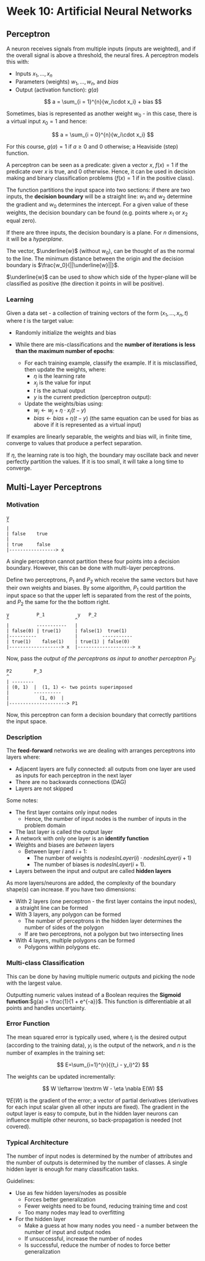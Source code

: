 # Week 10: Artificial Neural Networks

## Perceptron

A neuron receives signals from multiple inputs (inputs are weighted), and if the overall signal is above a threshold, the neural fires. A perceptron models this with:

- Inputs $x_1, ..., x_n$
- Parameters (weights) $w_1, ..., w_n$, and $bias$
- Output (activation function): $g(a)$

$$
a = \sum_{i = 1}^{n}{w_i\cdot x_i} + bias
$$

Sometimes, bias is represented as another weight $w_0$ - in this case, there is a virtual input $x_0 = 1$ and hence:

$$
a = \sum_{i = 0}^{n}{w_i\cdot x_i}
$$

For this course, $g(a) = 1$ if $a \ge 0$ and $0$ otherwise; a Heaviside (step) function.

A perceptron can be seen as a predicate: given a vector $x$, $f(x) = 1$ if the predicate over $x$ is true, and 0 otherwise. Hence, it can be used in decision making and binary classification problems ($f(x) = 1$ if in the positive class).

The function partitions the input space into two sections: if there are two inputs, the **decision boundary** will be a straight line: $w_1$ and $w_2$ determine the gradient and $w_0$ determines the intercept. For a given value of these weights, the decision boundary can be found (e.g. points where $x_1$ or $x_2$ equal zero).

If there are three inputs, the decision boundary is a plane. For *n* dimensions, it will be a *hyperplane*.

The vector, $\underline{w}$ (without $w_0$), can be thought of as the normal to the line. The minimum distance between the origin and the decision boundary is $\frac{w_0}{||\underline{w}||}$.

$\underline{w}$ can be used to show which side of the hyper-plane will be classified as positive (the direction it points in will be positive).

### Learning

Given a data set - a collection of training vectors of the form $(x_1, ..., x_n, t)$ where $t$ is the target value:

- Randomly initialize the weights and bias

- While there are mis-classifications and the **number of iterations is less than the maximum number of epochs**:

  - For each training example, classify the example. If it is misclassified, then update the weights, where:
    - $\eta$ is the learning rate
    - $x_j$ is the value for input
    - $t$ is the actual output
    - $y$ is the current prediction (perceptron output):
  - Update the weights/bias using:
    - $w_j \leftarrow w_{j} + \eta \cdot x_j(t - y)$
    - $bias \leftarrow bias + \eta(t-y)$ (the same equation can be used for bias as above if it is represented as a virtual input)

If examples are linearly separable, the weights and bias will, in finite time, converge to values that produce a perfect separation.

 If $\eta$, the learning rate is too high, the boundary may oscillate back and never perfectly partition the values. If it is too small, it will take a long time to converge.

## Multi-Layer Perceptrons

### Motivation

```
y
^
|
| false    true
|
| true     false
|-----------------> x
```

A single perceptron cannot partition these four points into a decision boundary. However, this can be done with multi-layer perceptrons.

Define two perceptrons, $P_1$ and $P_2$ which receive the same vectors but have their own weights and biases. By some algorithm, $P_1$ could partition the input space so that the upper left is separated from the rest of the points, and $P_2$ the same for the the bottom right.

```
y          P_1            y   P_2
^                        ^
|          -----------   |
| false(0) | true(1)     | false(1)  true(1)
|----------              |         -----------
| true(1)    false(1)    | true(1) | false(0)
|-------------------> x  |--------------------> x
```

Now, pass the *output of the perceptrons as input to another perceptron* $P_3$:

```
P2        P_3
^
| --------
| (0, 1)  |  (1, 1) <- two points superimposed
|         ----------
|           (1, 0)  |
|---------------------> P1
```

Now, this perceptron can form a decision boundary that correctly partitions the input space.

### Description

The **feed-forward** networks we are dealing with arranges perceptrons into layers where:

- Adjacent layers are fully connected: all outputs from one layer are used as inputs for each perceptron in the next layer
- There are no backwards connections (DAG)
- Layers are not skipped

Some notes:

- The first layer contains only input nodes
  - Hence, the number of input nodes is the number of inputs in the problem domain
- The last layer is called the output layer
- A network with only one layer is an **identify function**
- Weights and biases are *between* layers
  - Between layer $i$ and $i+1$:
    - The number of weights is $nodesInLayer(i) \cdot nodesInLayer(i + 1)$
    - The number of biases is $nodesInLayer(i + 1)$.
- Layers between the input and output are called **hidden layers**

As more layers/neurons are added, the complexity of the boundary shape(s) can increase. If you have two dimensions:

- With 2 layers (one perceptron - the first layer contains the input nodes), a straight line can be formed
- With 3 layers, any polygon can be formed
  - The number of perceptrons in the hidden layer determines the number of sides of the polygon
  - If are two perceptrons, not a polygon but two intersecting lines
- With 4 layers, multiple polygons can be formed
  - Polygons within polygons etc.

### Multi-class Classification

This can be done by having multiple numeric outputs and picking the node with the largest value.

Outputting numeric values instead of a Boolean requires the **Sigmoid function**:$g(a) = \frac{1}{1 + e^{-a}}$. This function is differentiable at all points and handles uncertainty.

### Error Function

The mean squared error is typically used, where $t_i$ is the desired output (according to the training data), $y_i$ is the output of the network, and $n$ is the number of examples in the training set:

$$
E=\sum_{i=1}^{n}{(t_i - y_i)^2}
$$

The weights can be updated incrementally:

$$
W \leftarrow \textrm W - \eta \nabla E(W)
$$

$\nabla E(W)$ is the gradient of the error; a vector of partial derivatives (derivatives for each input scalar given all other inputs are fixed). The gradient in the output layer is easy to compute, but in the hidden layer neurons can influence multiple other neurons, so back-propagation is needed (not covered).

### Typical Architecture

The number of input nodes is determined by the number of attributes and the number of outputs is determined by the number of classes. A single hidden layer is enough for many classification tasks.

Guidelines:

- Use as few hidden layers/nodes as possible
  - Forces better generalization
  - Fewer weights need to be found, reducing training time and cost
  - Too many nodes may lead to overfitting
- For the hidden layer
  - Make a guess at how many nodes you need - a number between the number of input and output nodes
  - If unsuccessful, increase the number of nodes
  - Is successful, reduce the number of nodes to force better generalization